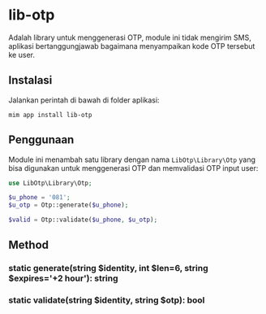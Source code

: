 # lib-otp

Adalah library untuk menggenerasi OTP, module ini tidak mengirim SMS, aplikasi
bertanggungjawab bagaimana menyampaikan kode OTP tersebut ke user.

## Instalasi

Jalankan perintah di bawah di folder aplikasi:

```
mim app install lib-otp
```

## Penggunaan

Module ini menambah satu library dengan nama `LibOtp\Library\Otp` yang bisa digunakan
untuk menggenerasi OTP dan memvalidasi OTP input user:

```php
use LibOtp\Library\Otp;

$u_phone = '081';
$u_otp = Otp::generate($u_phone);

$valid = Otp::validate($u_phone, $u_otp);
```

## Method

### static generate(string $identity, int $len=6, string $expires='+2 hour'): string

### static validate(string $identity, string $otp): bool